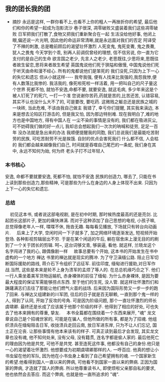 ## 我的团长我的团

* 摘抄
永远是这样, 一群你看不上,也看不上你的粗人一再挫折你的希望, 最后他们和你的希望一起成为泡影流沙
巷子很深, 凋零破败又盛装着我们这些凋零破败
日军把我们打散了,食物又把我们重新聚合在一起
生活没给他好事, 他闭上眼,偏还说一片光明, 因此他的命运非常清晰,就是永远面对我们的否定
阿译受了不辣的刺激, 总是瞻前顾后的渴望壮怀激烈
人死变鬼, 鬼死变聻, 鬼之畏聻, 犹人之畏鬼
今天学到个乖, 别再人前调侃曾经的理想, 信不信另说, 你一直为它支付的是自己的生命
欲言国之老少, 先言人之老少, 老思既往,少思将来,思既往者故生留恋,思将来者故生希望
英国鬼说他们死于狭隘和傲慢, 中国鬼说他们死于听天由命和漫不经心. 所有的鬼都说他们是笨死的
我们没死,只因为上下一心的失忆和遗忘
但从小就这样---- 我夸我强, 便有人找来比我强的,我怨我惨,便有人数落比我惨的. 我活我的, 像死啦死啦一样活着, 用一把叫自己的尺子量这个世界
死都不怕, 就怕不安逸,命都不要, 就要安逸, 就这毛病, 多少年来这是个被人钉死了的死穴, 一打一个准
您说谢你苦药,药就是苦的,比苦还苦, 认错容易,其实不认也没什么大不了的, 可是要改, 要吃药.
这微贱之躯总还是民族之城的一块砖, 当此危难, 不该由我自己做主
我错了, 幸亏你们提醒, 其实我来滇边, 本来是想去沦陷区打游击的, 但是我又怕, 因为那边特别难. 现在我明白了,难的地方也是中国地方, 得有中国人在
一尘不染的事情是没有的, 我们都在吸进灰尘, 可不妨碍我们做的好一点儿
我却总会想起我们一次次的呐喊和徒劳, 足足一百年
没办法就是急出来的办法
我顺便提醒我的同胞, 我们总说我们是最能吃苦耐劳的民族, 可吃苦耐劳不光是挨饿. 自封的优点会害死我们
什么都不信, 人会枯的
我们都会越来越像我们自己, 时间就是吞噬自己尾巴的一条蛇, 我们身在其中, 永远不知何为始, 何为终
老头子打不过年轻人

### 本书核心
  安逸, 命都不要就要安逸, 死都不怕, 就怕不安逸
  民族的创造力, 哪去了, 只能在书上读到那些创造力,那些精神, 可是那些为什么在身边的人身上体现不出来. 只因为上下一心的失忆和遗忘.

### 总结
&nbsp;&nbsp;&nbsp;&nbsp;初见这本书, 或者说这部电视剧, 是在初中时期, 那时候热度最高的还是亮剑. 比起团长这部片子, 更加的痛快淋漓. 而对于这种添加了自己思想的电视, 小孩子嘛, 总觉得像老年人一样, 喋喋不休, 拖沓无趣. 每每看见播放, 下场就只有转台向动画片.
&nbsp;&nbsp;&nbsp;&nbsp;后来上了大学, 空闲时间一下子就多了, 加之网络环境逐渐发达, 短视频开始登场. 各种影视剪辑层出不穷. 于是在某个闲适的午后, 躺在宿舍床上漫无目的的刷到了一个关于团长的剪辑. 呵~, 这台词够文青, 够装逼, 看他. 就这样, 兰晓龙这个名字闯进了我的心, 跟偶像剧一样 
&nbsp;&nbsp;&nbsp;&nbsp;故事总要有个开始, 这本书的开始发生在书中虚构的一个地方 禅达 书里的禅达就是现实的腾冲. 为了守卫滇缅公路. 阻止日军切断国际援助的路线, 蒋介石下令组织了远征军. 前往印度, 缅甸进行援助,对日军作战.当然, 这些是本来是轮不上身为溃军的孟烦了等人的. 在总总机缘巧合之下. 他们一行人乘坐着美军货物运输机, 赤身裸体的前往了缅甸. 为什么赤身裸体, 是因为要最大程度的保证军需能够捞点东西. 至于他们的生死, 没人管. 就这样壮怀激烈们和踌躇满志们去往了那能让他们燃气火苗的战场. 后来因为国际形势又一步一步的跑了回来. 与禅达又组建新的川军团, 往后的日子就是百无聊赖, 一直到那个鬼一样的人, 得到了认同, 开始了反攻的号角. 可是因为阶级问题, 那个一直壮怀激烈的师长虞啸卿. 最终还是长成了应该属于他那个阶级的样子. 他得到了相应的好处, 可也失去了他本来拥有的尊重, 挚友.
&nbsp;&nbsp;&nbsp;&nbsp;本书全篇都在围绕着一个东西来展开, "魂" 龙文章说自己是个招魂世家的, 可能是在骗人, 但他所做的所有事, 都是为了招魂. 他组织溃兵在缅甸阻击日军, 收拢溃兵走回云南, 放日军进东岸, 只为不让人们忘记, 国土正在沦丧. 让那些事情有他本来该有的样子. 可真正读到最后才会发现, 其实龙文章也没有魂, 他不知何处来, 没有父母, 没有籍贯, 连名字都是偷人家的. 最后他死亡的理由因为他是共党, 可他不是共党. 甚至连死这件事, 他都没有自己的身份.他只是一心的渴望着壮怀激烈. 他想要成为初期虞啸卿那样的人. 一呼百应. 他真的想让小书虫留在他的军队, 因为他在小书虫身上看到了自己希望拥有的魂. 一个国家新生的希望.他看得到国人一直以来的弊病, 可他看不到国家一直以来的弊病. 正因为国家的弊病, 才造就了国人的弊病. 所以他尊重读书人, 即使烦啦父亲那自私的要求, 他也依然会去答应. 而这个弊病, 也就是他一直所追求的 "魂".